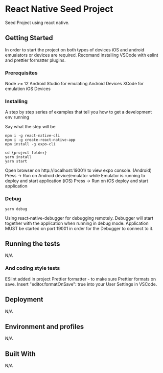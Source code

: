 # React Native Seed Project

Seed Project using react native.

## Getting Started

In order to start the project on both types of devices iOS and android emualators or devices are required.
Recomand installing VSCode with eslint and prettier formatter plugins.

### Prerequisites
Node >= 12
Android Studio for emulating Android Devices
XCode for emulation iOS Devices

### Installing

A step by step series of examples that tell you how to get a development env running

Say what the step will be

```
npm i -g react-native-cli
npm i -g create-react-native-app
npm install -g expo-cli

cd {project folder}
yarn install
yarn start
```

Open browser on http://localhost:19001/ to view expo console.
(Android) Press -> Run on Android device/emulator while Emulator is running to deploy and start application
(iOS) Press -> Run on iOS deploy and start application

### Debug
```
yarn debug
```
Using react-native-debugger for debugging remotely. Debugger will start together with the application when running in debug mode.
Application MUST be started on port 19001 in order for the Debugger to connect to it.

## Running the tests

N/A

### And coding style tests

ESlint added in project
Prettier formatter - to make sure Prettier formats on save. Insert "editor.formatOnSave": true into your User Settings in VSCode.

## Deployment

N/A

## Environment and profiles

N/A

## Built With

N/A

